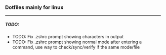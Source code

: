 ### Dotfiles mainly for linux 
- - -
##### TODO: 
- TODO: Fix .zshrc prompt showing characters in output
- TODO: Fix .zshrc prompt showing normal mode after entering a command, use way to check/sync/verify if the same mode/file
